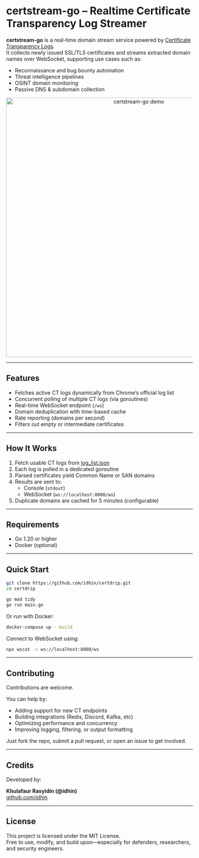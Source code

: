 # certstream-go – Realtime Certificate Transparency Log Streamer

**certstream-go** is a real-time domain stream service powered by [Certificate Transparency Logs](https://certificate.transparency.dev/).  
It collects newly issued SSL/TLS certificates and streams extracted domain names over WebSocket, supporting use cases such as:

- Reconnaissance and bug bounty automation
- Threat intelligence pipelines
- OSINT domain monitoring
- Passive DNS & subdomain collection

<p align="center">
  <img src="/screenshots/demo.gif" alt="certstream-go demo" width="700">
</p>

---

## Features

- Fetches active CT logs dynamically from Chrome’s official log list
- Concurrent polling of multiple CT logs (via goroutines)
- Real-time WebSocket endpoint (`/ws`)
- Domain deduplication with time-based cache
- Rate reporting (domains per second)
- Filters out empty or intermediate certificates

---

## How It Works

1. Fetch usable CT logs from [log_list.json](https://www.gstatic.com/ct/log_list/v3/log_list.json)
2. Each log is polled in a dedicated goroutine
3. Parsed certificates yield Common Name or SAN domains
4. Results are sent to:
   - Console (`stdout`)
   - WebSocket (`ws://localhost:8080/ws`)
5. Duplicate domains are cached for 5 minutes (configurable)

---

## Requirements

- Go 1.20 or higher
- Docker (optional)

---

## Quick Start

```bash
git clone https://github.com/idhin/certdrip.git
cd certdrip

go mod tidy
go run main.go
```

Or run with Docker:

```bash
docker-compose up --build
```

Connect to WebSocket using:

```bash
npx wscat -c ws://localhost:8080/ws
```

---

## Contributing

Contributions are welcome.

You can help by:
- Adding support for new CT endpoints
- Building integrations (Redis, Discord, Kafka, etc)
- Optimizing performance and concurrency
- Improving logging, filtering, or output formatting

Just fork the repo, submit a pull request, or open an issue to get involved.

---

## Credits

Developed by:

**Khulafaur Rasyidin (@idhin)**  
[github.com/idhin](https://github.com/idhin)

---

## License

This project is licensed under the MIT License.  
Free to use, modify, and build upon—especially for defenders, researchers, and security engineers.